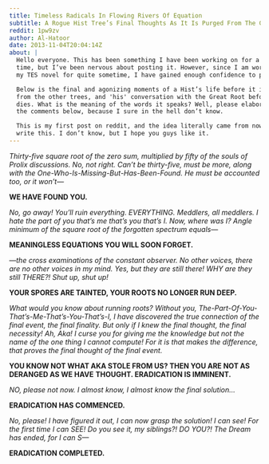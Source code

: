 ```yaml
---
title: Timeless Radicals In Flowing Rivers Of Equation
subtitle: A Rogue Hist Tree’s Final Thoughts As It Is Purged From The Great Root
reddit: 1pw9zv
author: Al-Hatoor
date: 2013-11-04T20:04:14Z
about: |
  Hello everyone. This has been something I have been working on for a long
  time, but I’ve been nervous about posting it. However, since I am working on
  my TES novel for quite sometime, I have gained enough confidence to post this.

  Below is the final and agonizing moments of a Hist’s life before it is purged
  from the other trees, and 'his' conversation with the Great Root before it
  dies. What is the meaning of the words it speaks? Well, please elaborate in
  the comments below, because I sure in the hell don’t know.

  This is my first post on reddit, and the idea literally came from nowhere to
  write this. I don’t know, but I hope you guys like it.
---
```


*Thirty-five square root of the zero sum, multiplied by fifty of the souls of*
*Prolix discussions. No, not right. Can’t be thirty-five, must be more, along*
*with the One-Who-Is-Missing-But-Has-Been-Found. He must be accounted too, or*
*it won’t—*

**WE HAVE FOUND YOU.**

*No, go away! You’ll ruin everything. EVERYTHING. Meddlers, all meddlers. I*
*hate the part of you that’s me that’s you that’s I. Now, where was I? Angle*
*minimum of the square root of the forgotten spectrum equals—*

**MEANINGLESS EQUATIONS YOU WILL SOON FORGET.**

*—the cross examinations of the constant observer. No other voices, there are*
*no other voices in my mind. Yes, but they are still there! WHY are they still*
*THERE?! Shut up, shut up!*

**YOUR SPORES ARE TAINTED, YOUR ROOTS NO LONGER RUN DEEP.**

*What would you know about running roots? Without you,*
*The-Part-Of-You-That’s-Me-That’s-You-That’s-I, I have discovered the true*
*connection of the final event, the final finality. But only if I knew the*
*final thought, the final necessity! Ah, Aka! I curse you for giving me the*
*knowledge but not the name of the one thing I cannot compute! For it is that*
*makes the difference, that proves the final thought of the final event.*

**YOU KNOW NOT WHAT AKA STOLE FROM US? THEN YOU ARE NOT AS DERANGED AS WE HAVE**
**THOUGHT. ERADICATION IS IMMINENT.**

*NO, please not now. I almost know, I almost know the final solution…*

**ERADICATION HAS COMMENCED.**

*No, please! I have figured it out, I can now grasp the solution! I can see!*
*For the first time I can SEE! Do you see it, my siblings?! DO YOU?! The Dream*
*has ended, for I can S—*

**ERADICATION COMPLETED.**
